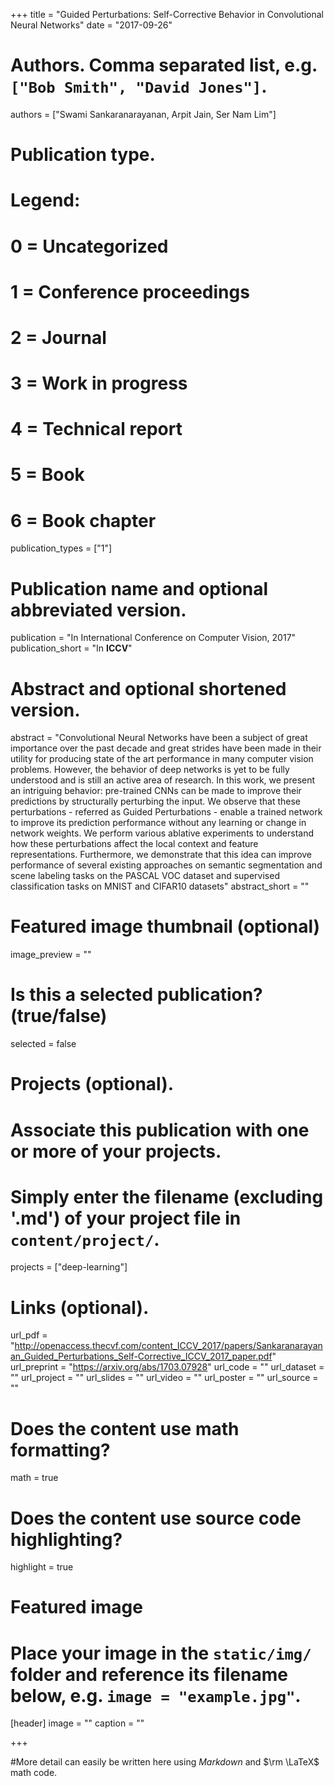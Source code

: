 +++
title = "Guided Perturbations: Self-Corrective Behavior in Convolutional Neural Networks"
date = "2017-09-26"

# Authors. Comma separated list, e.g. `["Bob Smith", "David Jones"]`.
authors = ["Swami Sankaranarayanan, Arpit Jain, Ser Nam Lim"]

# Publication type.
# Legend:
# 0 = Uncategorized
# 1 = Conference proceedings
# 2 = Journal
# 3 = Work in progress
# 4 = Technical report
# 5 = Book
# 6 = Book chapter
publication_types = ["1"]

# Publication name and optional abbreviated version.
publication = "In International Conference on Computer Vision, 2017"
publication_short = "In **ICCV**"

# Abstract and optional shortened version.
abstract = "Convolutional Neural Networks have been a subject of great importance over the past decade and great strides have been made in their utility for producing state of the art performance in many computer vision problems. However, the behavior of deep networks is yet to be fully understood and is still an active area of research. In this work, we present an intriguing behavior: pre-trained CNNs can be made to improve their predictions by structurally perturbing the input. We observe that these perturbations - referred as Guided Perturbations - enable a trained network to improve its prediction performance without any learning or change in network weights. We perform various ablative experiments to understand how these perturbations affect the local context and feature representations. Furthermore, we demonstrate that this idea can improve performance of several existing approaches on semantic segmentation and scene labeling tasks on the PASCAL VOC dataset and supervised classification tasks on MNIST and CIFAR10 datasets"
abstract_short = ""

# Featured image thumbnail (optional)
image_preview = ""

# Is this a selected publication? (true/false)
selected = false

# Projects (optional).
#   Associate this publication with one or more of your projects.
#   Simply enter the filename (excluding '.md') of your project file in `content/project/`.
projects = ["deep-learning"]

# Links (optional).
url_pdf = "http://openaccess.thecvf.com/content_ICCV_2017/papers/Sankaranarayanan_Guided_Perturbations_Self-Corrective_ICCV_2017_paper.pdf"
url_preprint = "https://arxiv.org/abs/1703.07928"
url_code = ""
url_dataset = ""
url_project = ""
url_slides = ""
url_video = ""
url_poster = ""
url_source = ""

# Does the content use math formatting?
math = true

# Does the content use source code highlighting?
highlight = true

# Featured image
# Place your image in the `static/img/` folder and reference its filename below, e.g. `image = "example.jpg"`.
[header]
image = ""
caption = ""

+++

#More detail can easily be written here using *Markdown* and $\rm \LaTeX$ math code.
